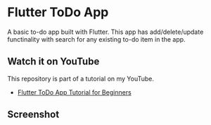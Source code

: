 # Flutter ToDo App

A basic to-do app built with Flutter. This app has add/delete/update functinality with search for any existing to-do item in the app.

## Watch it on YouTube
This repository is part of a tutorial on my YouTube.
- [Flutter ToDo App Tutorial for Beginners](https://youtu.be/K4P5DZ9TRns)

## Screenshot

